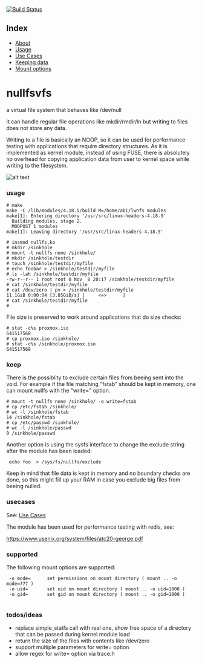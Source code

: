 [![Build Status](https://travis-ci.org/abbbi/nullfsvfs.svg?branch=master)](https://travis-ci.org/abbbi/nullfsvfs)

## Index

 - [About](#nullfsvfs)
 - [Usage](#usage)
 - [Use Cases](#usecases)
 - [Keeping data](#keep)
 - [Mount options](#supported)

# nullfsvfs
a virtual file system that behaves like /dev/null

It can handle regular file operations like mkdir/rmdir/ln but writing to files
does not store any data.

Writing to a file is basically an NOOP, so  it can be used for performance testing 
with  applications that require directory structures. As it is implemented as
kernel module, instead of using FUSE, there is absolutely no overhead for copying
application data from user to kernel space while writing to the filesystem.


![alt text](https://github.com/abbbi/nullfsvfs/raw/master/nullfs.jpg)

### usage
```
# make
make -C /lib/modules/4.18.5/build M=/home/abi/lwnfs modules
make[1]: Entering directory '/usr/src/linux-headers-4.18.5'
  Building modules, stage 2.
  MODPOST 1 modules
make[1]: Leaving directory '/usr/src/linux-headers-4.18.5'

# insmod nullfs.ko 
# mkdir /sinkhole
# mount -t nullfs none /sinkhole/
# mkdir /sinkhole/testdir
# touch /sinkhole/testdir/myfile
# echo foobar > /sinkhole/testdir/myfile
# ls -lah /sinkhole/testdir/myfile
-rw-r--r-- 1 root root 0 Nov  8 20:17 /sinkhole/testdir/myfile
# cat /sinkhole/testdir/myfile
# cat /dev/zero | pv > /sinkhole/testdir/myfile
11.1GiB 0:00:04 [3.85GiB/s] [     <=>      ] 
# cat /sinkhole/testdir/myfile
# 
```

File size is preserved to work around applications that do size checks:

```
# stat -c%s proxmox.iso 
641517568
# cp proxmox.iso /sinkhole/
# stat -c%s /sinkhole/proxmox.iso 
641517568
```

### keep

There is the possiblity to exclude certain files from beeing sent into the void.
For example if the file matching "fstab" should be kept in memory, one can mount
nullfs with the "write=" option. 

```
# mount -t nullfs none /sinkhole/ -o write=fstab
# cp /etc/fstab /sinkhole/
# wc -l /sinkhole/fstab 
14 /sinkhole/fstab
# cp /etc/passwd /sinkhole/
# wc -l /sinkhole/passwd 
0 /sinkhole/passwd
```

Another option is using the sysfs interface to change the exclude string
after the module has been loaded:

```
 echo foo  > /sys/fs/nullfs/exclude 
```

Keep in mind that file data is kept in memory and no boundary checks are done,
so this might fill up your RAM in case you exclude big files from beeing
nulled.

### usecases

See: [Use Cases ](https://github.com/abbbi/nullfsvfs/labels/Usecase)

The module has been used for performance testing with redis, see:

 https://www.usenix.org/system/files/atc20-george.pdf

### supported

The following mount options are supported:
```
 -o mode=      set permissions on mount directory ( mount .. -o mode=777 )
 -o uid=       set uid on mount directory ( mount .. -o uid=1000 )
 -o gid=       set gid on mount directory ( mount .. -o gid=1000 )
 
```

### todos/ideas

* replace simple_statfs call with real one, show free space of a directory that
  can be passed during kernel module load
* return the size of the files with contents like /dev/zero
* support multiple parameters for write= option
* allow regex for write= option via trace.h
